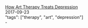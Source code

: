 [How Art Therapy Treats Depression](http://thereseborchard.com/2017/09/23/how-art-therapy-treats-depression/)<br />
2017-09-23<br />
"tags": ["therapy", "art", "depression"]<br />
-<br />
